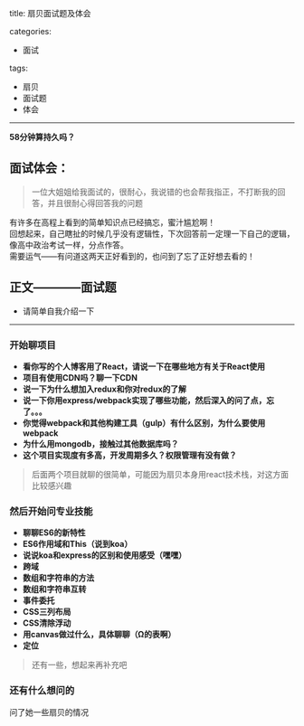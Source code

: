 title: 扇贝面试题及体会

categories:
- 面试

tags:  
- 扇贝
- 面试题
- 体会
---
**58分钟算持久吗？**
<!-- more -->
## 面试体会：
> 一位大姐姐给我面试的，很耐心，我说错的也会帮我指正，不打断我的回答，并且很耐心得回答我的问题 

有许多在高程上看到的简单知识点已经搞忘，蜜汁尴尬啊！  
回想起来，自己瞎扯的时候几乎没有逻辑性，下次回答前一定理一下自己的逻辑，像高中政治考试一样，分点作答。  
需要运气——有问道这两天正好看到的，也问到了忘了正好想去看的！

## 正文————面试题
- 请简单自我介绍一下

---
### 开始聊项目

- **看你写的个人博客用了React，请说一下在哪些地方有关于React使用**
- **项目有使用CDN吗？聊一下CDN**
- **说一下为什么想加入redux和你对redux的了解**
- **说一下你用express/webpack实现了哪些功能，然后深入的问了点，忘了。。。**
- **你觉得webpack和其他构建工具（gulp）有什么区别，为什么要使用webpack**
- **为什么用mongodb，接触过其他数据库吗？**
- **这个项目实现度有多高，开发周期多久？权限管理有没有做？**
> 后面两个项目就聊的很简单，可能因为扇贝本身用react技术栈，对这方面比较感兴趣

### 然后开始问专业技能
- **聊聊ES6的新特性**
- **ES6作用域和This（说到koa）**
- **说说koa和express的区别和使用感受（嘿嘿）**
- **跨域**
- **数组和字符串的方法**
- **数组和字符串互转**
- **事件委托**
- **CSS三列布局**
- **CSS清除浮动**
- **用canvas做过什么，具体聊聊（Ω的表啊）**
- **定位**
> 还有一些，想起来再补充吧

### 还有什么想问的

问了她一些扇贝的情况